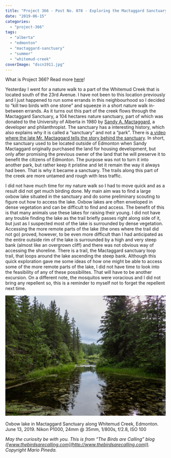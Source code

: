 ```yaml
---
title: "Project 366 - Post No. 078 - Exploring the Mactaggard Sanctuary"
date: "2019-06-15"
categories: 
  - "project-366"
tags: 
  - "alberta"
  - "edmonton"
  - "mactaggard-sanctuary"
  - "summer"
  - "whitemud-creek"
coverImage: "dscn1911.jpg"
---
```


What is Project 366? Read more [here](https://thebirdsarecalling.com/2019/03/29/project-366/)!

Yesterday I went for a nature walk to a part of the Whitemud Creek that is located south of the 23rd Avenue. I have not been to this location previously and I just happened to run some errands in this neighbourhood so I decided to “kill two birds with one stone” and squeeze in a short nature walk in-between errands. As it turns out this part of the creek flows through the Mactaggard Sanctuary, a 104 hectares nature sanctuary, part of which was donated to the University of Alberta in 1980 by [Sandy A. Mactaggard](https://en.m.wikipedia.org/wiki/Sandy_Mactaggart), a developer and philanthropist. The sanctuary has a interesting history, which also explains why it is called a “sanctuary” and not a “park”. There is [a video where the late Mr. Mactaggard tells the story behind the sanctuary](http://www.lieutenantgovernor.ab.ca/AOE_Legacy/Member/69/ShowVideo?modelId=69&videoId=1539). In short, the sanctuary used to be located outside of Edmonton when Sandy Mactaggard originally purchased the land for housing development, but only after promising the previous owner of the land that he will preserve it to benefit the citizens of Edmonton. The purpose was not to turn it into another park, but rather keep it pristine and let it remain the way it always had been. That is why it became a sanctuary. The trails along this part of the creek are more untamed and rough with less traffic.

I did not have much time for my nature walk so I had to move quick and as a result did not get much birding done. My main aim was to find a large oxbow lake situated in the sanctuary and do some preliminary scouting to figure out how to access the lake. Oxbow lakes are often enveloped in dense vegetation and can be difficult to find and access. The benefit of this is that many animals use these lakes for raising their young. I did not have any trouble finding the lake as the trail briefly passes right along side of it, but just as I suspected most of the lake is surrounded by dense vegetation. Accessing the more remote parts of the lake (the ones where the trail did not go) proved, however, to be even more difficult than I had anticipated as the entire outside rim of the lake is surrounded by a high and very steep bank (almost like an overgrown cliff) and there was not obvious way of accessing the shoreline. There is a trail, the Mactaggard sanctuary loop trail, that loops around the lake ascending the steep bank. Although this quick exploration gave me some ideas of how one might be able to access some of the more remote parts of the lake, I did not have time to look into the feasibility of any of these possibilites. That will have to be another excursion. On a different note, the mosquitos were voracious and I did not bring any repellent so, this is a reminder to myself not to forget the repellent next time.

![](images/dscn1911.jpg)

Oxbow lake in Mactaggard Sanctuary along Whitemud Creek, Edmonton. June 13, 2019. Nikon P1000, 24mm @ 35mm, 1/800s, f/2.8, ISO 100

_May the curiosity be with you. This is from “The Birds are Calling” blog ([www.thebirdsarecalling.com](http://www.thebirdsarecalling.com)). Copyright Mario Pineda._
